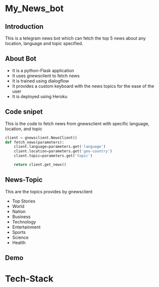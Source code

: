 # My_News_bot
## Introduction
This is a telegram news bot which can fetch the top 5 news about any location, language and topic specified.
## About Bot
- It is a python-Flask application 
- It uses gnewsclient to fetch news
- It is trained using dialogflow
- It provides a custom keyboard with the news topics for the ease of the user
- It is deployed using Heroku 
## Code snipet
This is the code to fetch news from gnewsclient with specific language, location, and topic
```python
client = gnewsclient.NewsClient()
def fetch_news(parameters):
    client.language=parameters.get('language')
    client.location=parameters.get('geo-country')
    client.topic=parameters.get('topic')

    return client.get_news()
```
## News-Topic 
This are the topics provides by gnewsclient
- Top Stories
- World
- Nation
- Business
- Technology
- Entertainment
- Sports
- Science
- Health

## Demo

# Tech-Stack


